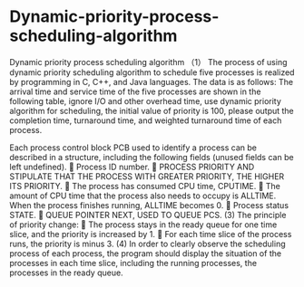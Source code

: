 # Dynamic-priority-process-scheduling-algorithm
Dynamic priority process scheduling algorithm
（1）	The process of using dynamic priority scheduling algorithm to schedule five processes is realized by programming in C, C++, and Java languages. The data is as follows:
The arrival time and service time of the five processes are shown in the following table, ignore I/O and other overhead time, use dynamic priority algorithm for scheduling, the initial value of priority is 100, please output the completion time, turnaround time, and weighted turnaround time of each process. 

Each process control block PCB used to identify a process can be described in a structure, including the following fields (unused fields can be left undefined).
 Process ID number.
 PROCESS PRIORITY AND STIPULATE THAT THE PROCESS WITH GREATER PRIORITY, THE HIGHER ITS PRIORITY.
 The process has consumed CPU time, CPUTIME.
 The amount of CPU time that the process also needs to occupy is ALLTIME. When the process finishes running, ALLTIME becomes 0.
 Process status STATE.
 QUEUE POINTER NEXT, USED TO QUEUE PCS.
(3) The principle of priority change:
 The process stays in the ready queue for one time slice, and the priority is increased by 1.
 For each time slice of the process runs, the priority is minus 3.
(4) In order to clearly observe the scheduling process of each process, the program should display the situation of the processes in each time slice, including the running processes, the processes in the ready queue.
